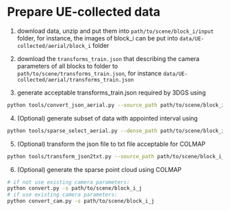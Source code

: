 # Prepare UE-collected data
1. download data, unzip and put them into `path/to/scene/block_i/input` folder, for instance, the images of block_i can be put into `data/UE-collected/aerial/block_i` folder

2. download the `transforms_train.json` that describing the camera parameters of all blocks to folder to `path/to/scene/transforms_train.json`, for instance `data/UE-collected/aerial/transforms_train.json`

3. generate acceptable transforms_train.json required by 3DGS using
```bash
python tools/convert_json_aerial.py --source_path path/to/scene/block_i --ref_path path/to/transform_ref.json --train
```

4. (Optional) generate subset of data with appointed interval using
```bash
python tools/sparse_select_aerial.py --dense_path path/to/scene/block_i --sparse_path  path/to/scene/block_i_j --interval j
```

5. (Optional) transform the json file to txt file acceptable for COLMAP
```bash
python tools/transform_json2txt.py --source_path path/to/scene/block_i_j
```

6. (Optional) generate the sparse point cloud using COLMAP
```bash
# if not use existing camera parameters:
python convert.py -s path/to/scene/block_i_j 
# if use existing camera parameters:
python convert_cam.py -s path/to/scene/block_i_j 
```